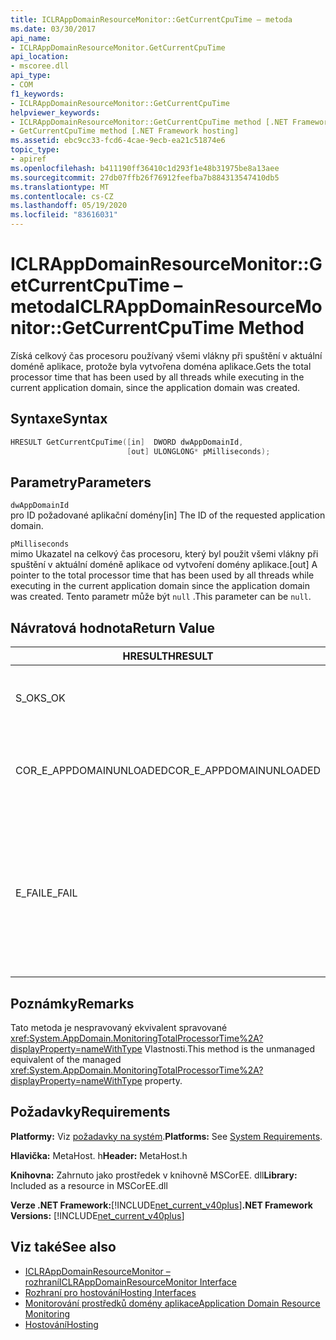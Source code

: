 ```yaml
---
title: ICLRAppDomainResourceMonitor::GetCurrentCpuTime – metoda
ms.date: 03/30/2017
api_name:
- ICLRAppDomainResourceMonitor.GetCurrentCpuTime
api_location:
- mscoree.dll
api_type:
- COM
f1_keywords:
- ICLRAppDomainResourceMonitor::GetCurrentCpuTime
helpviewer_keywords:
- ICLRAppDomainResourceMonitor::GetCurrentCpuTime method [.NET Framework hosting]
- GetCurrentCpuTime method [.NET Framework hosting]
ms.assetid: ebc9cc33-fcd6-4cae-9ecb-ea21c51874e6
topic_type:
- apiref
ms.openlocfilehash: b411190ff36410c1d293f1e48b31975be8a13aee
ms.sourcegitcommit: 27db07ffb26f76912feefba7b884313547410db5
ms.translationtype: MT
ms.contentlocale: cs-CZ
ms.lasthandoff: 05/19/2020
ms.locfileid: "83616031"
---
```

# <a name="iclrappdomainresourcemonitorgetcurrentcputime-method"></a><span data-ttu-id="e411a-102">ICLRAppDomainResourceMonitor::GetCurrentCpuTime – metoda</span><span class="sxs-lookup"><span data-stu-id="e411a-102">ICLRAppDomainResourceMonitor::GetCurrentCpuTime Method</span></span>
<span data-ttu-id="e411a-103">Získá celkový čas procesoru používaný všemi vlákny při spuštění v aktuální doméně aplikace, protože byla vytvořena doména aplikace.</span><span class="sxs-lookup"><span data-stu-id="e411a-103">Gets the total processor time that has been used by all threads while executing in the current application domain, since the application domain was created.</span></span>  
  
## <a name="syntax"></a><span data-ttu-id="e411a-104">Syntaxe</span><span class="sxs-lookup"><span data-stu-id="e411a-104">Syntax</span></span>  
  
```cpp  
HRESULT GetCurrentCpuTime([in]  DWORD dwAppDomainId,  
                          [out] ULONGLONG* pMilliseconds);  
```  
  
## <a name="parameters"></a><span data-ttu-id="e411a-105">Parametry</span><span class="sxs-lookup"><span data-stu-id="e411a-105">Parameters</span></span>  
 `dwAppDomainId`  
 <span data-ttu-id="e411a-106">pro ID požadované aplikační domény</span><span class="sxs-lookup"><span data-stu-id="e411a-106">[in] The ID of the requested application domain.</span></span>  
  
 `pMilliseconds`  
 <span data-ttu-id="e411a-107">mimo Ukazatel na celkový čas procesoru, který byl použit všemi vlákny při spuštění v aktuální doméně aplikace od vytvoření domény aplikace.</span><span class="sxs-lookup"><span data-stu-id="e411a-107">[out] A pointer to the total processor time that has been used by all threads while executing in the current application domain since the application domain was created.</span></span> <span data-ttu-id="e411a-108">Tento parametr může být `null` .</span><span class="sxs-lookup"><span data-stu-id="e411a-108">This parameter can be `null`.</span></span>  
  
## <a name="return-value"></a><span data-ttu-id="e411a-109">Návratová hodnota</span><span class="sxs-lookup"><span data-stu-id="e411a-109">Return Value</span></span>  
  
|<span data-ttu-id="e411a-110">HRESULT</span><span class="sxs-lookup"><span data-stu-id="e411a-110">HRESULT</span></span>|<span data-ttu-id="e411a-111">Popis</span><span class="sxs-lookup"><span data-stu-id="e411a-111">Description</span></span>|  
|-------------|-----------------|  
|<span data-ttu-id="e411a-112">S_OK</span><span class="sxs-lookup"><span data-stu-id="e411a-112">S_OK</span></span>|<span data-ttu-id="e411a-113">Metoda byla úspěšně dokončena.</span><span class="sxs-lookup"><span data-stu-id="e411a-113">The method completed successfully.</span></span>|  
|<span data-ttu-id="e411a-114">COR_E_APPDOMAINUNLOADED</span><span class="sxs-lookup"><span data-stu-id="e411a-114">COR_E_APPDOMAINUNLOADED</span></span>|<span data-ttu-id="e411a-115">Doména aplikace byla uvolněna nebo neexistuje.</span><span class="sxs-lookup"><span data-stu-id="e411a-115">The application domain has been unloaded or does not exist.</span></span>|  
|<span data-ttu-id="e411a-116">E_FAIL</span><span class="sxs-lookup"><span data-stu-id="e411a-116">E_FAIL</span></span>|<span data-ttu-id="e411a-117">Monitorování prostředků domény aplikace není povoleno.</span><span class="sxs-lookup"><span data-stu-id="e411a-117">Application domain resource monitoring is not enabled.</span></span><br /><br /> <span data-ttu-id="e411a-118">-nebo-</span><span class="sxs-lookup"><span data-stu-id="e411a-118">-or-</span></span><br /><br /> <span data-ttu-id="e411a-119">Všechny ostatní chyby.</span><span class="sxs-lookup"><span data-stu-id="e411a-119">All other failures.</span></span>|  
  
## <a name="remarks"></a><span data-ttu-id="e411a-120">Poznámky</span><span class="sxs-lookup"><span data-stu-id="e411a-120">Remarks</span></span>  
 <span data-ttu-id="e411a-121">Tato metoda je nespravovaný ekvivalent spravované <xref:System.AppDomain.MonitoringTotalProcessorTime%2A?displayProperty=nameWithType> Vlastnosti.</span><span class="sxs-lookup"><span data-stu-id="e411a-121">This method is the unmanaged equivalent of the managed <xref:System.AppDomain.MonitoringTotalProcessorTime%2A?displayProperty=nameWithType> property.</span></span>  
  
## <a name="requirements"></a><span data-ttu-id="e411a-122">Požadavky</span><span class="sxs-lookup"><span data-stu-id="e411a-122">Requirements</span></span>  
 <span data-ttu-id="e411a-123">**Platformy:** Viz [požadavky na systém](../../get-started/system-requirements.md).</span><span class="sxs-lookup"><span data-stu-id="e411a-123">**Platforms:** See [System Requirements](../../get-started/system-requirements.md).</span></span>  
  
 <span data-ttu-id="e411a-124">**Hlavička:** MetaHost. h</span><span class="sxs-lookup"><span data-stu-id="e411a-124">**Header:** MetaHost.h</span></span>  
  
 <span data-ttu-id="e411a-125">**Knihovna:** Zahrnuto jako prostředek v knihovně MSCorEE. dll</span><span class="sxs-lookup"><span data-stu-id="e411a-125">**Library:** Included as a resource in MSCorEE.dll</span></span>  
  
 <span data-ttu-id="e411a-126">**Verze .NET Framework:**[!INCLUDE[net_current_v40plus](../../../../includes/net-current-v40plus-md.md)]</span><span class="sxs-lookup"><span data-stu-id="e411a-126">**.NET Framework Versions:** [!INCLUDE[net_current_v40plus](../../../../includes/net-current-v40plus-md.md)]</span></span>  
  
## <a name="see-also"></a><span data-ttu-id="e411a-127">Viz také</span><span class="sxs-lookup"><span data-stu-id="e411a-127">See also</span></span>

- [<span data-ttu-id="e411a-128">ICLRAppDomainResourceMonitor – rozhraní</span><span class="sxs-lookup"><span data-stu-id="e411a-128">ICLRAppDomainResourceMonitor Interface</span></span>](iclrappdomainresourcemonitor-interface.md)
- [<span data-ttu-id="e411a-129">Rozhraní pro hostování</span><span class="sxs-lookup"><span data-stu-id="e411a-129">Hosting Interfaces</span></span>](hosting-interfaces.md)
- [<span data-ttu-id="e411a-130">Monitorování prostředků domény aplikace</span><span class="sxs-lookup"><span data-stu-id="e411a-130">Application Domain Resource Monitoring</span></span>](../../../standard/garbage-collection/app-domain-resource-monitoring.md)
- [<span data-ttu-id="e411a-131">Hostování</span><span class="sxs-lookup"><span data-stu-id="e411a-131">Hosting</span></span>](index.md)
